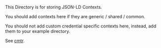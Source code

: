 This Directory is for storing JSON-LD Contexts.

You should add contexts here if they are generic / shared / common.

You should not add custom credential specific contexts here, instead, add them to your example directory.

See [cmtr](../cmtr).